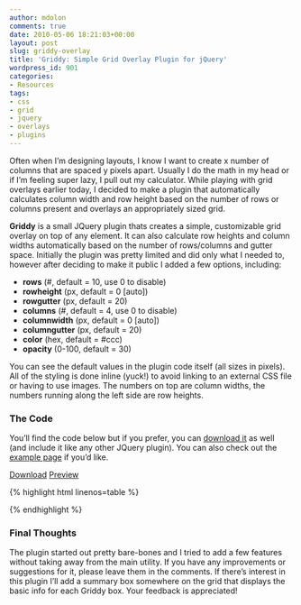 ```yaml
---
author: mdolon
comments: true
date: 2010-05-06 18:21:03+00:00
layout: post
slug: griddy-overlay
title: 'Griddy: Simple Grid Overlay Plugin for jQuery'
wordpress_id: 901
categories:
- Resources
tags:
- css
- grid
- jquery
- overlays
- plugins
---
```


Often when I’m designing layouts, I know I want to create x number of columns that are spaced y pixels apart. Usually I do the math in my head or if I’m feeling super lazy, I pull out my calculator. While playing with grid overlays earlier today, I decided to make a plugin that automatically calculates column width and row height based on the number of rows or columns present and overlays an appropriately sized grid.

**Griddy** is a small JQuery plugin thats creates a simple, customizable grid overlay on top of any element. It can also calculate row heights and column widths automatically based on the number of rows/columns and gutter space. Initially the plugin was pretty limited and did only what I needed to, however after deciding to make it public I added a few options, including:

* __rows__ (#, default = 10, use 0 to disable)
* __rowheight__ (px, default = 0 [auto])
* __rowgutter__ (px, default = 20)
* __columns__ (#, default = 4, use 0 to disable)
* __columnwidth__ (px, default = 0 [auto])
* __columngutter__ (px, default = 20)
* __color__ (hex, default = #ccc)
* __opacity__ (0-100, default = 30)

You can see the default values in the plugin code itself (all sizes in pixels). All of the styling is done inline (yuck!) to avoid linking to an external CSS file or having to use images. The numbers on top are column widths, the numbers running along the left side are row heights.

### The Code

You’ll find the code below but if you prefer, you can [download it](http://devgrow.com/griddy/griddy.js) as well (and include it like any other JQuery plugin). You can also check out the [example page](http://devgrow.com/griddy/) if you’d like.

<div class="download">
  <a href="http://devgrow.com/griddy/griddy.js" class="button primary">Download</a>
  <a href="http://devgrow.com/griddy/" class="button secondary">Preview</a>
</div>

{% highlight html linenos=table %}
<script type='text/javascript' src='http://ajax.googleapis.com/ajax/libs/jquery/1.4.1/jquery.min.js?ver=2.9.2'></script>
<script type='text/javascript'>
  $(document).ready(function(){
    $('body').griddy();
  });
  $.fn.griddy = function(options) {
    this.css('position','relative');
    var defaults = { rows: 10, rowheight: 0, rowgutter: 20, columns: 4, columnwidth: 0, columngutter: 20, color: '#ccc', opacity: 30 };
    var opts = $.extend(defaults, options); var o = $.meta ? $.extend({}, opts, $$.data()) : opts;
    var width = this.width(); var height = $(document).height();
    if(o.columnwidth == 0) o.columnwidth = Math.floor(width - ((o.columns-1)*o.columngutter))/o.columns;
    if(o.rowheight == 0) o.rowheight = Math.floor(height - ((o.rows-1)*o.rowgutter))/o.rows;
    this.prepend("<div class='griddy' style='display:none;overflow:hidden;position:absolute;left:0;top:0;width:100%;height:"+(height-20)+"px;'><div class='griddy-r' style='position:relative;width:100%;height:100%;display:block;overflow:hidden;'><div class='griddy-columns' style='position:absolute;top:0;left:0;width:100%;height:100%;'></div></div></div>");
    if(o.columns != 0){
      for ( var i = 0; i < o.columns; i++ ) { // columns
        if(i!=0) $('.griddy-r').append("<div style='width:"+o.columngutter+"px;display:inline;float:left;height:100%;'></div>");
        $('.griddy-r',this).append("<div style='width:"+o.columnwidth+"px;height:100%;display:block;float:left;text-align:center;position:relative;'><span style='background:#000;padding:5px;color:#fff;font-weight:bold;border:1px solid #fff;'>"+o.columnwidth+"px</span><div style='width:100%;height:100%;position:absolute;top:0;left:0;display:block;background:"+o.color+";opacity:"+(o.opacity/100)+";filter:alpha(opacity="+o.opacity+");'></div></div>");
      }
    }
    if(o.rows != 0){
      for ( var i = 0; i < o.rows; i++ ) { // rows
        if(i!=0) $('.griddy-columns').append("<div style='height:"+o.rowgutter+"px;display:block;float:left;width:100%;'></div>");
        $('.griddy-columns',this).append("<div style='height:"+o.rowheight+"px;width:100%;float:left;display:block;line-height:"+o.rowheight+"px;position:relative;'><span style='background:#000;padding:5px;color:#fff;font-weight:bold;border:1px solid #fff;'>"+o.rowheight+"px</span><div style='width:100%;height:100%;position:absolute;top:0;left:0;display:block;background:"+o.color+";opacity:"+(o.opacity/100)+";filter:alpha(opacity="+o.opacity+");'></div></div>");
      }
    }
    $('body').prepend("<span onclick=\"$('.griddy').toggle();return false;\" style='position:fixed;top:5px;right:5px;cursor:pointer;padding:5px;background:#000;color:#fff;font-weight:bold;font-size:18px;z-index:999;'>Toggle Griddy</span>");
  };
</script>
{% endhighlight %}

### Final Thoughts

The plugin started out pretty bare-bones and I tried to add a few features without taking away from the main utility. If you have any improvements or suggestions for it, please leave them in the comments. If there’s interest in this plugin I’ll add a summary box somewhere on the grid that displays the basic info for each Griddy box. Your feedback is appreciated!